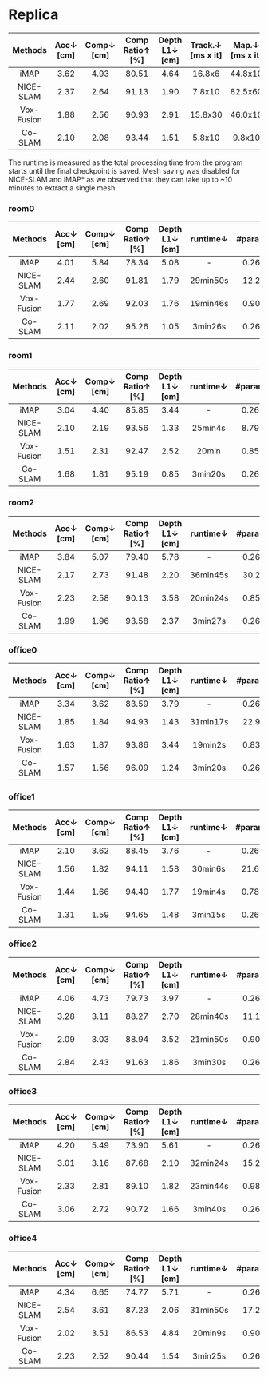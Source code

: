 # Replica

|  Methods   | Acc↓<br/>[cm] | Comp↓<br/>[cm] | Comp<br/>Ratio↑<br/>[%] | Depth <br/>L1↓<br/>[cm] | Track.↓<br/>[ms x it] | Map.↓<br/>[ms x it] | Track.<br/>FPS↑ | Map.<br/>FPS↑ | #param↓ | 
|:----------:|:-------------:|:--------------:|:-----------------------:|:-----------------------:|:---------------------:|:-------------------:|-----------------|---------------|:-------:|
|    iMAP    |     3.62      |      4.93      |          80.51          |          4.64           |        16.8x6         |       44.8x10       | 9.92            | 2.23          |  0.26M  |
| NICE-SLAM  |     2.37      |      2.64      |          91.13          |          1.90           |        7.8x10         |       82.5x60       | 13.70           | 0.20          |  17.4M  |
| Vox-Fusion |     1.88      |      2.56      |          90.93          |          2.91           |        15.8x30        |       46.0x10       | 2.11            | 2.17          |  0.87M  |
|  Co-SLAM   |     2.10      |      2.08      |          93.44          |          1.51           |        5.8x10         |       9.8x10        | 17.24           | 10.20         |  0.26M  |

The runtime is measured as the total processing time from the program starts until the final checkpoint is saved.
Mesh saving was disabled for NICE-SLAM and iMAP* as we observed that they can take up to ~10 minutes to extract a single mesh.

### room0

|  Methods   | Acc↓<br/>[cm] | Comp↓<br/>[cm] | Comp<br/>Ratio↑<br/>[%] | Depth <br/>L1↓<br/>[cm] | runtime↓ | #param↓ | 
|:----------:|:-------------:|:--------------:|:-----------------------:|:-----------------------:|:--------:|:-------:|
|    iMAP    |     4.01      |      5.84      |          78.34          |          5.08           |    -     |  0.26M  |
| NICE-SLAM  |     2.44      |      2.60      |          91.81          |          1.79           | 29min50s |  12.2M  |
| Vox-Fusion |     1.77      |      2.69      |          92.03          |          1.76           | 19min46s |  0.90M  |
|  Co-SLAM   |     2.11      |      2.02      |          95.26          |          1.05           | 3min26s  |  0.26M  |

### room1

|  Methods   | Acc↓<br/>[cm] | Comp↓<br/>[cm] | Comp<br/>Ratio↑<br/>[%] | Depth <br/>L1↓<br/>[cm] | runtime↓ | #param↓ | 
|:----------:|:-------------:|:--------------:|:-----------------------:|:-----------------------:|:--------:|:-------:|
|    iMAP    |     3.04      |      4.40      |          85.85          |          3.44           |    -     |  0.26M  |
| NICE-SLAM  |     2.10      |      2.19      |          93.56          |          1.33           | 25min4s  |  8.79M  |
| Vox-Fusion |     1.51      |      2.31      |          92.47          |          2.52           |  20min   |  0.85M  |
|  Co-SLAM   |     1.68      |      1.81      |          95.19          |          0.85           | 3min20s  |  0.26M  |


### room2

|  Methods   | Acc↓<br/>[cm] | Comp↓<br/>[cm] | Comp<br/>Ratio↑<br/>[%] | Depth <br/>L1↓<br/>[cm] | runtime↓ | #param↓ | 
|:----------:|:-------------:|:--------------:|:-----------------------:|:-----------------------:|:--------:|:-------:|
|    iMAP    |     3.84      |      5.07      |          79.40          |          5.78           |    -     |  0.26M  |
| NICE-SLAM  |     2.17      |      2.73      |          91.48          |          2.20           | 36min45s |  30.2M  |
| Vox-Fusion |     2.23      |      2.58      |          90.13          |          3.58           | 20min24s |  0.85M  |
|  Co-SLAM   |     1.99      |      1.96      |          93.58          |          2.37           | 3min27s  |  0.26M  |


### office0

|  Methods   | Acc↓<br/>[cm] | Comp↓<br/>[cm] | Comp<br/>Ratio↑<br/>[%] | Depth <br/>L1↓<br/>[cm] | runtime↓ | #param↓ | 
|:----------:|:-------------:|:--------------:|:-----------------------:|:-----------------------:|:--------:|:-------:|
|    iMAP    |     3.34      |      3.62      |          83.59          |          3.79           |    -     |  0.26M  |
| NICE-SLAM  |     1.85      |      1.84      |          94.93          |          1.43           | 31min17s |  22.9M  |
| Vox-Fusion |     1.63      |      1.87      |          93.86          |          3.44           | 19min2s  |  0.83M  |
|  Co-SLAM   |     1.57      |      1.56      |          96.09          |          1.24           | 3min20s  |  0.26M  |


### office1

|  Methods   | Acc↓<br/>[cm] | Comp↓<br/>[cm] | Comp<br/>Ratio↑<br/>[%] | Depth <br/>L1↓<br/>[cm] | runtime↓ | #param↓ | 
|:----------:|:-------------:|:--------------:|:-----------------------:|:-----------------------:|:--------:|:-------:|
|    iMAP    |     2.10      |      3.62      |          88.45          |          3.76           |    -     |  0.26M  |
| NICE-SLAM  |     1.56      |      1.82      |          94.11          |          1.58           | 30min6s  |  21.6M  |
| Vox-Fusion |     1.44      |      1.66      |          94.40          |          1.77           | 19min4s  |  0.78M  |
|  Co-SLAM   |     1.31      |      1.59      |          94.65          |          1.48           | 3min15s  |  0.26M  |


### office2

|  Methods   | Acc↓<br/>[cm] | Comp↓<br/>[cm] | Comp<br/>Ratio↑<br/>[%] | Depth <br/>L1↓<br/>[cm] | runtime↓ | #param↓ | 
|:----------:|:-------------:|:--------------:|:-----------------------:|:-----------------------:|:--------:|:-------:|
|    iMAP    |     4.06      |      4.73      |          79.73          |          3.97           |    -     |  0.26M  |
| NICE-SLAM  |     3.28      |      3.11      |          88.27          |          2.70           | 28min40s |  11.1M  |
| Vox-Fusion |     2.09      |      3.03      |          88.94          |          3.52           | 21min50s |  0.90M  |
|  Co-SLAM   |     2.84      |      2.43      |          91.63          |          1.86           | 3min30s  |  0.26M  |


### office3

|  Methods   | Acc↓<br/>[cm] | Comp↓<br/>[cm] | Comp<br/>Ratio↑<br/>[%] | Depth <br/>L1↓<br/>[cm] | runtime↓ | #param↓ | 
|:----------:|:-------------:|:--------------:|:-----------------------:|:-----------------------:|:--------:|:-------:|
|    iMAP    |     4.20      |      5.49      |          73.90          |          5.61           |    -     |  0.26M  |
| NICE-SLAM  |     3.01      |      3.16      |          87.68          |          2.10           | 32min24s |  15.2M  |
| Vox-Fusion |     2.33      |      2.81      |          89.10          |          1.82           | 23min44s |  0.98M  |
|  Co-SLAM   |     3.06      |      2.72      |          90.72          |          1.66           | 3min40s  |  0.26M  |


### office4

|  Methods   | Acc↓<br/>[cm] | Comp↓<br/>[cm] | Comp<br/>Ratio↑<br/>[%] | Depth <br/>L1↓<br/>[cm] | runtime↓ | #param↓ | 
|:----------:|:-------------:|:--------------:|:-----------------------:|:-----------------------:|:--------:|:-------:|
|    iMAP    |     4.34      |      6.65      |          74.77          |          5.71           |    -     |  0.26M  |
| NICE-SLAM  |     2.54      |      3.61      |          87.23          |          2.06           | 31min50s |  17.2M  |
| Vox-Fusion |     2.02      |      3.51      |          86.53          |          4.84           | 20min9s  |  0.90M  |
|  Co-SLAM   |     2.23      |      2.52      |          90.44          |          1.54           | 3min25s  |  0.26M  |

